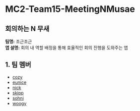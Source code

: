 # MC2-Team15-MeetingNMusae

## 회의하는 N 무새
**팀명:** 조근조근<br>
**앱 설명:** 회의 내 역할 배정을 통해 효율적인 회의 진행을 도와주는 앱

## 1. 팀 멤버
- [cozy][cozy]
- [eunice][eunice]
- [nick][nick]
- [skipp][skipp]
- [sohni][sohni]
- [woogy][woogy]

[cozy]:https://github.com/cozytk
[eunice]:https://github.com/EuniceNam
[nick]:https://github.com/tea-hkim
[skipp]:https://github.com/skipp-29
[sohni]:https://github.com/HeejiSohn
[woogy]:https://github.com/JIW00NG
